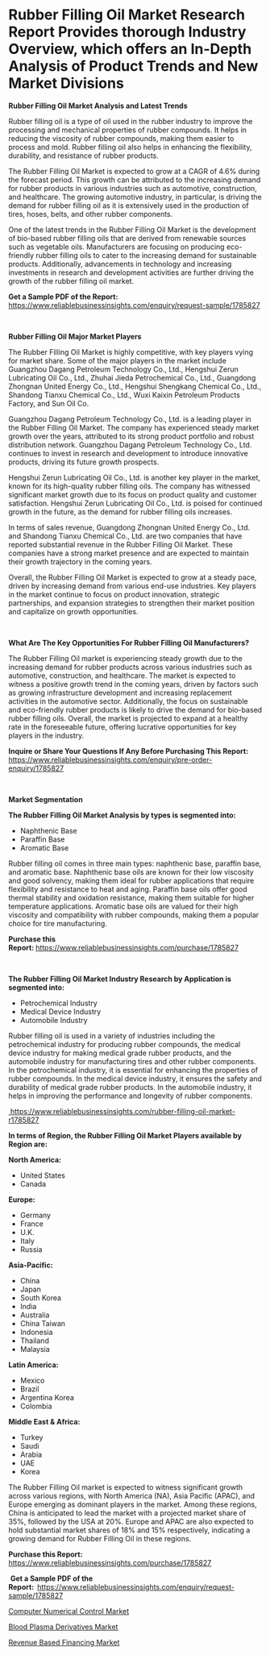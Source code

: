 <p><h1>Rubber Filling Oil Market Research Report Provides thorough Industry Overview, which offers an In-Depth Analysis of Product Trends and New Market Divisions</h1></p><p><strong>Rubber Filling Oil Market Analysis and Latest Trends</strong></p>
<p><p>Rubber filling oil is a type of oil used in the rubber industry to improve the processing and mechanical properties of rubber compounds. It helps in reducing the viscosity of rubber compounds, making them easier to process and mold. Rubber filling oil also helps in enhancing the flexibility, durability, and resistance of rubber products.</p><p>The Rubber Filling Oil Market is expected to grow at a CAGR of 4.6% during the forecast period. This growth can be attributed to the increasing demand for rubber products in various industries such as automotive, construction, and healthcare. The growing automotive industry, in particular, is driving the demand for rubber filling oil as it is extensively used in the production of tires, hoses, belts, and other rubber components.</p><p>One of the latest trends in the Rubber Filling Oil Market is the development of bio-based rubber filling oils that are derived from renewable sources such as vegetable oils. Manufacturers are focusing on producing eco-friendly rubber filling oils to cater to the increasing demand for sustainable products. Additionally, advancements in technology and increasing investments in research and development activities are further driving the growth of the rubber filling oil market.</p></p>
<p><strong>Get a Sample PDF of the Report:&nbsp;</strong> <a href="https://www.reliablebusinessinsights.com/enquiry/request-sample/1785827">https://www.reliablebusinessinsights.com/enquiry/request-sample/1785827</a></p>
<p>&nbsp;</p>
<p><strong>Rubber Filling Oil Major Market Players</strong></p>
<p><p>The Rubber Filling Oil Market is highly competitive, with key players vying for market share. Some of the major players in the market include Guangzhou Dagang Petroleum Technology Co., Ltd., Hengshui Zerun Lubricating Oil Co., Ltd., Zhuhai Jieda Petrochemical Co., Ltd., Guangdong Zhongnan United Energy Co., Ltd., Hengshui Shengkang Chemical Co., Ltd., Shandong Tianxu Chemical Co., Ltd., Wuxi Kaixin Petroleum Products Factory, and Sun Oil Co.</p><p>Guangzhou Dagang Petroleum Technology Co., Ltd. is a leading player in the Rubber Filling Oil Market. The company has experienced steady market growth over the years, attributed to its strong product portfolio and robust distribution network. Guangzhou Dagang Petroleum Technology Co., Ltd. continues to invest in research and development to introduce innovative products, driving its future growth prospects.</p><p>Hengshui Zerun Lubricating Oil Co., Ltd. is another key player in the market, known for its high-quality rubber filling oils. The company has witnessed significant market growth due to its focus on product quality and customer satisfaction. Hengshui Zerun Lubricating Oil Co., Ltd. is poised for continued growth in the future, as the demand for rubber filling oils increases.</p><p>In terms of sales revenue, Guangdong Zhongnan United Energy Co., Ltd. and Shandong Tianxu Chemical Co., Ltd. are two companies that have reported substantial revenue in the Rubber Filling Oil Market. These companies have a strong market presence and are expected to maintain their growth trajectory in the coming years.</p><p>Overall, the Rubber Filling Oil Market is expected to grow at a steady pace, driven by increasing demand from various end-use industries. Key players in the market continue to focus on product innovation, strategic partnerships, and expansion strategies to strengthen their market position and capitalize on growth opportunities.</p></p>
<p>&nbsp;</p>
<p><strong>What Are The Key Opportunities For Rubber Filling Oil Manufacturers?</strong></p>
<p><p>The Rubber Filling Oil market is experiencing steady growth due to the increasing demand for rubber products across various industries such as automotive, construction, and healthcare. The market is expected to witness a positive growth trend in the coming years, driven by factors such as growing infrastructure development and increasing replacement activities in the automotive sector. Additionally, the focus on sustainable and eco-friendly rubber products is likely to drive the demand for bio-based rubber filling oils. Overall, the market is projected to expand at a healthy rate in the foreseeable future, offering lucrative opportunities for key players in the industry.</p></p>
<p><strong>Inquire or Share Your Questions If Any Before Purchasing This Report:</strong> <a href="https://www.reliablebusinessinsights.com/enquiry/pre-order-enquiry/1785827">https://www.reliablebusinessinsights.com/enquiry/pre-order-enquiry/1785827</a></p>
<p>&nbsp;</p>
<p><strong>Market Segmentation</strong></p>
<p><strong>The Rubber Filling Oil Market Analysis by types is segmented into:</strong></p>
<p><ul><li>Naphthenic Base</li><li>Paraffin Base</li><li>Aromatic Base</li></ul></p>
<p><p>Rubber filling oil comes in three main types: naphthenic base, paraffin base, and aromatic base. Naphthenic base oils are known for their low viscosity and good solvency, making them ideal for rubber applications that require flexibility and resistance to heat and aging. Paraffin base oils offer good thermal stability and oxidation resistance, making them suitable for higher temperature applications. Aromatic base oils are valued for their high viscosity and compatibility with rubber compounds, making them a popular choice for tire manufacturing.</p></p>
<p><strong>Purchase this Report:&nbsp;</strong><a href="https://www.reliablebusinessinsights.com/purchase/1785827">https://www.reliablebusinessinsights.com/purchase/1785827</a></p>
<p>&nbsp;</p>
<p><strong>The Rubber Filling Oil Market Industry Research by Application is segmented into:</strong></p>
<p><ul><li>Petrochemical Industry</li><li>Medical Device Industry</li><li>Automobile Industry</li></ul></p>
<p><p>Rubber filling oil is used in a variety of industries including the petrochemical industry for producing rubber compounds, the medical device industry for making medical grade rubber products, and the automobile industry for manufacturing tires and other rubber components. In the petrochemical industry, it is essential for enhancing the properties of rubber compounds. In the medical device industry, it ensures the safety and durability of medical grade rubber products. In the automobile industry, it helps in improving the performance and longevity of rubber components.</p></p>
<p><a href="https://www.reliablebusinessinsights.com/rubber-filling-oil-market-r1785827">&nbsp;https://www.reliablebusinessinsights.com/rubber-filling-oil-market-r1785827</a></p>
<p><strong>In terms of Region, the Rubber Filling Oil Market Players available by Region are:</strong></p>
<p>
    <p> <strong> North America: </strong>
        <ul>
            <li>United States</li>
            <li>Canada</li>
        </ul>
        </p> 
    <p> <strong> Europe: </strong>
        <ul>
            <li>Germany</li>
            <li>France</li>
            <li>U.K.</li>
            <li>Italy</li>
            <li>Russia</li>
        </ul>
        </p> 
    <p> <strong> Asia-Pacific: </strong>
        <ul>
            <li>China</li>
            <li>Japan</li>
            <li>South Korea</li>
            <li>India</li>
            <li>Australia</li>
            <li>China Taiwan</li>
            <li>Indonesia</li>
            <li>Thailand</li>
            <li>Malaysia</li>
        </ul>
        </p> 
    <p> <strong> Latin America: </strong>
        <ul>
            <li>Mexico</li>
            <li>Brazil</li>
            <li>Argentina Korea</li>
            <li>Colombia</li>
        </ul>
        </p> 
    <p> <strong> Middle East & Africa: </strong>
        <ul>
            <li>Turkey</li>
            <li>Saudi</li>
            <li>Arabia</li>
            <li>UAE</li>
            <li>Korea</li>
        </ul>
    </p>
    </p>
<p><p>The Rubber Filling Oil market is expected to witness significant growth across various regions, with North America (NA), Asia Pacific (APAC), and Europe emerging as dominant players in the market. Among these regions, China is anticipated to lead the market with a projected market share of 35%, followed by the USA at 20%. Europe and APAC are also expected to hold substantial market shares of 18% and 15% respectively, indicating a growing demand for Rubber Filling Oil in these regions.</p></p>
<p><strong>Purchase this Report: </strong><a href="https://www.reliablebusinessinsights.com/purchase/1785827">https://www.reliablebusinessinsights.com/purchase/1785827</a></p>
<p>&nbsp;<strong>Get a Sample PDF of the Report:&nbsp;&nbsp;</strong><a href="https://www.reliablebusinessinsights.com/enquiry/request-sample/1785827">https://www.reliablebusinessinsights.com/enquiry/request-sample/1785827</a></p>
<p><strong></strong></p>
<p><p><a href="https://www.linkedin.com/pulse/computer-numerical-control-market-report-reveals-latest-0p9ee">Computer Numerical Control Market</a></p><p><a href="https://www.linkedin.com/pulse/blood-plasma-derivatives-market-size-outlook-forecast-2024-u4rje">Blood Plasma Derivatives Market</a></p><p><a href="https://www.linkedin.com/pulse/revenue-based-financing-market-exploring-share-trends-hmr2e">Revenue Based Financing Market</a></p></p>